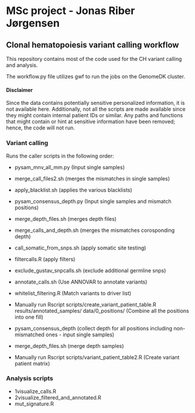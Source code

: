 # MSc project - Jonas Riber Jørgensen
## Clonal hematopoiesis variant calling workflow

This repository contains most of the code used for the CH variant calling and analysis.

The workflow.py file utilizes gwf to run the jobs on the GenomeDK cluster.

#### Disclaimer 
Since the data contains potentially sensitive personalized information, it is not available here.
Additionally, not all the scripts are made available since they might contain internal patient IDs or similar.
Any paths and functions that might contain or hint at sensitive information have been removed; hence, the code will not run.



### Variant calling
Runs the caller scripts in the following order:
- pysam_mnv_all_mm.py        (Input single samples)
- merge_call_files2.sh       (merges the mismatches in single samples)
- apply_blacklist.sh         (applies the various blacklists)
- pysam_consensus_depth.py   (Input single samples and mismatch positions)
- merge_depth_files.sh       (merges depth files)
- merge_calls_and_depth.sh   (merges the mismatches corosponding depth)
- call_somatic_from_snps.sh  (apply somatic site testing)
- filtercalls.R              (apply filters)
- exclude_gustav_snpcalls.sh (exclude additional germline snps)
- annotate_calls.sh          (Use ANNOVAR to annotate variants)
- whitelist_filtering.R      (Match variants to driver list)

- Manually run Rscript scripts/create_variant_patient_table.R results/annotated_samples/ data/0_positions/
  (Combine all the positions into one fill)
  
- pysam_consensus_depth     (collect depth for all positions including non-mismatched ones - input single samples)
- merge_depth_files.sh      (merge depth samples)

- Manually run Rscript scripts/variant_patient_table2.R
  (Create variant patient matrix)


### Analysis scripts
- 1visualize_calls.R
- 2visualize_filtered_and_annotated.R
- mut_signature.R
